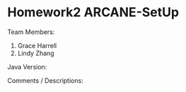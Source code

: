 # Homework2 ARCANE-SetUp

Team Members:

1. Grace Harrell
2. Lindy Zhang

Java Version:

Comments / Descriptions:
